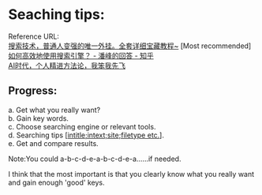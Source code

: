 # Seaching tips:

Reference URL: \
[搜索技术，普通人变强的唯一外挂。全套详细宝藏教程~](https://www.youtube.com/watch?v=tiN6T1LewmQ&t=1280s) [Most recommended] \
[如何高效地使用搜索引擎？ - 潘峰的回答 - 知乎](https://www.zhihu.com/question/28013848/answer/63021355)  \
[AI时代，个人精进方法论，我笨我先飞](https://www.youtube.com/watch?v=lbfnR4OmVew) 


## Progress:
a. Get what you really want?\
b. Gain key words.\
c. Choose searching engine or relevant tools.\
d. Searching tips [[intitle;intext;site;filetype etc.](https://www.zhihu.com/question/28013848/answer/62475371)]. \
e. Get and compare results.

Note:You could a-b-c-d-e-a-b-c-d-e-a......if needed.

I think that the most important is that you clearly know what you really want and gain enough 'good' keys.
